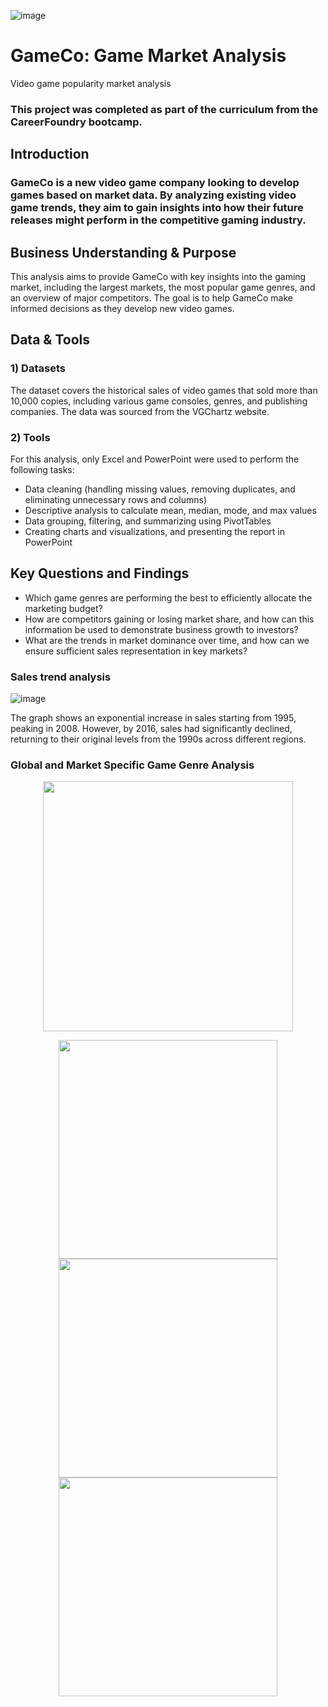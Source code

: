 
![image](https://github.com/user-attachments/assets/5fecd4f9-4761-4555-a1ea-fdcecef286f6)


# GameCo: Game Market Analysis
Video game popularity market analysis
### This project was completed as part of the curriculum from the CareerFoundry bootcamp.

## Introduction
### GameCo is a new video game company looking to develop games based on market data. By analyzing existing video game trends, they aim to gain insights into how their future releases might perform in the competitive gaming industry.

## Business Understanding & Purpose
This analysis aims to provide GameCo with key insights into the gaming market, including the largest markets, the most popular game genres, and an overview of major competitors. The goal is to help GameCo make informed decisions as they develop new video games.

## Data & Tools
### 1)	Datasets
The dataset covers the historical sales of video games that sold more than 10,000 copies, including various game consoles, genres, and publishing companies. The data was sourced from the VGChartz website.

### 2)	Tools
For this analysis, only Excel and PowerPoint were used to perform the following tasks:

- Data cleaning (handling missing values, removing duplicates, and eliminating unnecessary rows and columns)
- Descriptive analysis to calculate mean, median, mode, and max values
- Data grouping, filtering, and summarizing using PivotTables
- Creating charts and visualizations, and presenting the report in PowerPoint

## Key Questions and Findings
- Which game genres are performing the best to efficiently allocate the marketing budget?
- How are competitors gaining or losing market share, and how can this information be used to demonstrate business growth to investors?
- What are the trends in market dominance over time, and how can we ensure sufficient sales representation in key markets?

### Sales trend analysis

![image](https://github.com/user-attachments/assets/5d2e6d2b-5aeb-4749-91ca-fc03989f00c2)

The graph shows an exponential increase in sales starting from 1995, peaking in 2008. However, by 2016, sales had significantly declined, returning to their original levels from the 1990s across different regions.

### Global and Market Specific Game Genre Analysis
<p align="center">
  <img src="https://github.com/user-attachments/assets/2b557ee4-12f8-4e24-b96d-afd0a650d813" width="400" />
</p>

<p align="center">
  <img src="https://github.com/user-attachments/assets/78edce48-29cd-4e0d-bc01-2a7c1e5c65c1" width="350" />
  <img src="https://github.com/user-attachments/assets/81dc3e9e-ebc7-4aa6-b72f-5509d7566fdf" width="350" />
  <img src="https://github.com/user-attachments/assets/1a229a8b-6cdf-4481-8b23-d7e51de0cc77" width="350" />
</p>


